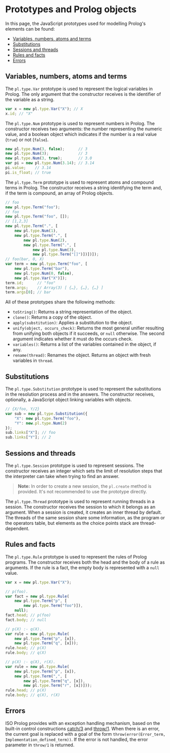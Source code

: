 # Prototypes and Prolog objects

In this page, the JavaScript prototypes used for modelling Prolog's elements can be found:

* [Variables, numbers, atoms and terms](#Variables,-numbers,-atoms-and-terms)
* [Substitutions](#Substitutions)
* [Sessions and threads](#Sessions-and-threads)
* [Rules and facts](#Rules-and-facts)
* [Errors](#Errors)

## Variables, numbers, atoms and terms

The `pl.type.Var` prototype is used to represent the logical variables in Prolog. The only argument that the constructor receives is the identifier of the variable as a string.

```javascript
var x = new pl.type.Var("X"); // X
x.id; // "X"
```

The `pl.type.Num` prototype is used to represent numbers in Prolog. The constructor receives two arguments: the number representing the numeric value, and a boolean object which indicates if the number is a real value (`true`) or not (`false`).

```javascript
new pl.type.Num(3, false);      // 3
new pl.type.Num(3);             // 3
new pl.type.Num(3, true);       // 3.0
var pi = new pl.type.Num(3.14); // 3.14
pi.value;    // 3.14
pi.is_float; // true
```

The `pl.type.Term` prototype is used to represent atoms and compound terms in Prolog. The constructor receives a string identifying the term and, if the term is compound, an array of Prolog objects.

```javascript
// foo
new pl.type.Term("foo");
// foo  
new pl.type.Term("foo", []);
// [1,2,3]
new pl.type.Term(".", [
    new pl.type.Num(1),
    new pl.type.Term(".", [
        new pl.type.Num(2),
        new pl.type.Term(".", [
            new pl.type.Num(3),
            new pl.type.Term("[]")])])]);
// foo(bar, 0, X)
var term = new pl.type.Term("foo", [    
    new pl.type.Term("bar"),
    new pl.type.Num(0, false),
    new pl.type.Var("X")]);
term.id;      // "foo"
term.args;    // Array(3) [ {…}, {…}, {…} ]
term.args[0]; // bar 
```

All of these prototypes share the following methods:

* `toString()`: Returns a string representation of the object.
* `clone()`: Returns a copy of the object.
* `apply(substitution)`: Applies a substitution to the object.
* `unify(object, occurs_check)`: Returns the most general unifier resulting from unifying both objects if it succeeds, or `null` otherwise. The second argument indicates whether it must do the occurs check.
* `variables()`: Returns a list of the variables contained in the object, if any.
* `rename(thread)`: Renames the object. Returns an object with fresh variables in `thread`.



## Substitutions

The `pl.type.Substitution` prototype is used to represent the substitutions in the resolution process and in the answers. The constructor receives, optionally, a JavaScript object linking variables with objects.

```javascript
// {X/foo, Y/2}
var sub = new pl.type.Substitution({
    "X": new pl.type.Term("foo"),
    "Y": new.pl.type.Num(2)
});
sub.links["X"]; // foo
sub.links["Y"]; // 2
```

## Sessions and threads

The `pl.type.Session` prototype is used to represent sessions. The constructor receives an integer which sets the limit of resolution steps that the interpreter can take when trying to find an answer.

> **Note:** In order to create a new session, the `pl.create` method is provided. It's not recommended to use the prototype directly.

The `pl.type.Thread` prototype is used to represent running threads in a session. The constructor receives the session to which it belongs as an argument. When a session is created, it creates an inner thread by default. The threads of the same session share some information, as the program or the operators table, but elements as the choice points stack are thread-dependent.

## Rules and facts

The `pl.type.Rule` prototype is used to represent the rules of Prolog programs. The constructor receives both the head and the body of a rule as arguments. If the rule is a fact, the empty body is represented with a `null` value.

```javascript
var x = new pl.type.Var("X");

// p(foo).
var fact = new pl.type.Rule(
    new pl.type.Term("p", [
        new pl.type.Term("foo")]),
    null);
fact.head; // p(foo)
fact.body; // null

// p(X) :- q(X).
var rule = new pl.type.Rule(
    new pl.type.Term("p", [x]),
    new pl.type.Term("q", [x]));
rule.head; // p(X)
rule.body; // q(X)

// p(X) :- q(X), r(X).
var rule = new pl.type.Rule(
    new pl.type.Term("p", [x]),
    new pl.type.Term(",", [
        new pl.type.Term("q", [x]),
        new pl.type.Term("r", [x])]));
rule.head; // p(X)
rule.body; // q(X), r(X)
```

## Errors

ISO Prolog provides with an exception handling mechanism, based on the built-in control constructions [catch/3](http://tau-prolog.org/documentation/prolog/builtin/catch/3) and [throw/1](http://tau-prolog.org/documentation/prolog/builtin/throw/1). When there is an error, the current goal is replaced with a goal of the form `throw(error(Error_term, Implementation_defined_term))`. If the error is not handled, the error parameter in `throw/1` is returned.

